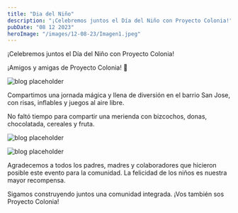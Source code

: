 ```yaml
---
title: "Dia del Niño"
description: "¡Celebremos juntos el Día del Niño con Proyecto Colonia!"
pubDate: "08 12 2023"
heroImage: "/images/12-08-23/Imagen1.jpeg"
---
```


¡Celebremos juntos el Día del Niño con Proyecto Colonia!

¡Amigos y amigas de Proyecto Colonia! 🎉

![blog placeholder](/images/12-08-23/Imagen4.jpeg)

Compartimos una jornada mágica y llena de diversión en el barrio San Jose, con risas, inflables y juegos al aire libre.

No faltó tiempo para compartir una merienda con bizcochos, donas, chocolatada, cereales y fruta.

![blog placeholder](/images/12-08-23/Imagen2.jpeg)

![blog placeholder](/images/12-08-23/Imagen3.jpeg)

Agradecemos a todos los padres, madres y colaboradores que hicieron posible este evento para la comunidad. La felicidad de los niños es nuestra mayor recompensa.

Sigamos construyendo juntos una comunidad integrada. ¡Vos también sos Proyecto Colonia!
